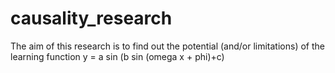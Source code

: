 # causality_research
The aim of this research is to find out the potential (and/or limitations) of the learning function y = a sin (b sin (omega x + phi)+c)
